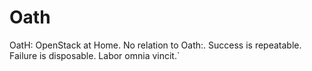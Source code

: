 # Oath
OatH: OpenStack at Home. No relation to Oath:.
Success is repeatable. Failure is disposable. Labor omnia vincit.`
